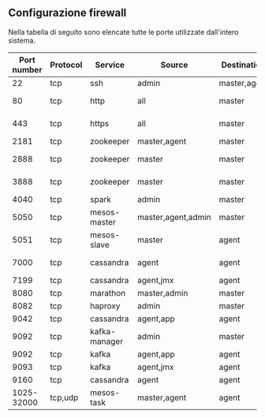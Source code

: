 ## Configurazione firewall

Nella tabella di seguito sono elencate tutte le porte utilizzate dall'intero sistema.

| Port number  | Protocol | Service       | Source             | Destination  | Description       |
| ------------ | -------- | ------------- | ------------------ | ------------ | ----------------- |
| 22           | tcp      | ssh           | admin              | master,agent | admin port        |
| 80           | tcp      | http          | all                | master       | service port      |
| 443          | tcp      | https         | all                | master       | service port      |
| 2181         | tcp      | zookeeper     | master,agent       | master       | client port       |
| 2888         | tcp      | zookeeper     | master             | master       | leader connection |
| 3888         | tcp      | zookeeper     | master             | master       | leader election   |
| 4040         | tcp      | spark         | admin              | master       | admin port        |
| 5050         | tcp      | mesos-master  | master,agent,admin | master       | master port       |
| 5051         | tcp      | mesos-slave   | master             | agent        | agent port        |
| 7000         | tcp      | cassandra     | agent              | agent        | internal port     |
| 7199         | tcp      | cassandra     | agent,jmx          | agent        | jmx port          |
| 8080         | tcp      | marathon      | master,admin       | master       | admin port        |
| 8082         | tcp      | haproxy       | admin              | master       | stats port        |
| 9042         | tcp      | cassandra     | agent,app          | agent        | client port       |
| 9092         | tcp      | kafka-manager | admin              | master       | admin port        |
| 9092         | tcp      | kafka         | agent,app          | agent        | client port       |
| 9093         | tcp      | kafka         | agent,jmx          | agent        | jmx port          |
| 9160         | tcp      | cassandra     | agent              | agent        | thrift port       |
| 1025-32000   | tcp,udp  | mesos-task    | master,agent       | agent        | mesos task port   |
